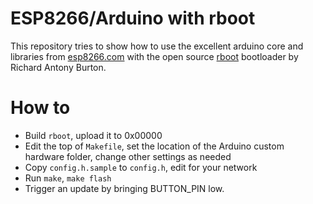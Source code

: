 # ESP8266/Arduino with rboot

This repository tries to show how to use the excellent arduino core and
libraries from [esp8266.com](https://github.com/esp8266/Arduino) with the
open source [rboot](https://github.com/raburton/esp8266) bootloader by
Richard Antony Burton.

# How to

 * Build `rboot`, upload it to 0x00000
 * Edit the top of `Makefile`, set the location of the Arduino custom
   hardware folder, change other settings as needed
 * Copy `config.h.sample` to `config.h`, edit for your network
 * Run `make`, `make flash`
 * Trigger an update by bringing BUTTON_PIN low.
